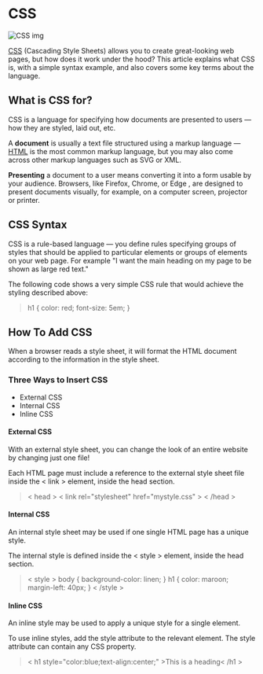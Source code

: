 # CSS 
![CSS img](https://res.cloudinary.com/practicaldev/image/fetch/s--cqZIl0gD--/c_imagga_scale,f_auto,fl_progressive,h_900,q_auto,w_1600/https://thepracticaldev.s3.amazonaws.com/i/elytski1o23ybosxmors.jpg)

[CSS](https://developer.mozilla.org/en-US/docs/Glossary/CSS) (Cascading Style Sheets) allows you to create great-looking web pages, but how does it work under the hood? This article explains what CSS is, with a simple syntax example, and also covers some key terms about the language.

## What is CSS for?
CSS is a language for specifying how documents are presented to users — how they are styled, laid out, etc.

A **document** is usually a text file structured using a markup language — [HTML](https://bianqt.github.io/reading-notes/read03)   is the most common markup language, but you may also come across other markup languages such as SVG or XML.

**Presenting** a document to a user means converting it into a form usable by your audience. Browsers, like Firefox, Chrome, or Edge , are designed to present documents visually, for example, on a computer screen, projector or printer.

## CSS Syntax
CSS is a rule-based language — you define rules specifying groups of styles that should be applied to particular elements or groups of elements on your web page. For example "I want the main heading on my page to be shown as large red text."

The following code shows a very simple CSS rule that would achieve the styling described above:
>h1 {
    color: red;
    font-size: 5em;
}

## How To Add CSS
When a browser reads a style sheet, it will format the HTML document according to the information in the style sheet.

### Three Ways to Insert CSS

* External CSS
* Internal CSS
* Inline CSS


####  External CSS
With an external style sheet, you can change the look of an entire website by changing just one file!

Each HTML page must include a reference to the external style sheet file inside the < link > element, inside the head section.
 
 > < head >
< link rel="stylesheet" href="mystyle.css" >
< /head >

#### Internal CSS
An internal style sheet may be used if one single HTML page has a unique style.

The internal style is defined inside the < style > element, inside the head section.
>< style >
 body {
  background-color: linen;
  }
h1 {
  color: maroon;
  margin-left: 40px;
 }
 < /style >

#### Inline CSS
An inline style may be used to apply a unique style for a single element.

To use inline styles, add the style attribute to the relevant element. The style attribute can contain any CSS property.
>< h1 style="color:blue;text-align:center;" >This is a heading< /h1 >